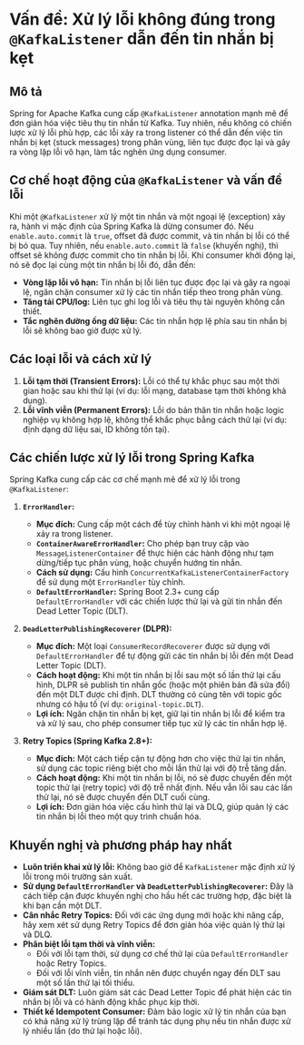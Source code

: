 # Vấn đề: Xử lý lỗi không đúng trong `@KafkaListener` dẫn đến tin nhắn bị kẹt

## Mô tả
Spring for Apache Kafka cung cấp `@KafkaListener` annotation mạnh mẽ để đơn giản hóa việc tiêu thụ tin nhắn từ Kafka. Tuy nhiên, nếu không có chiến lược xử lý lỗi phù hợp, các lỗi xảy ra trong listener có thể dẫn đến việc tin nhắn bị kẹt (stuck messages) trong phân vùng, liên tục được đọc lại và gây ra vòng lặp lỗi vô hạn, làm tắc nghẽn ứng dụng consumer.

## Cơ chế hoạt động của `@KafkaListener` và vấn đề lỗi
Khi một `@KafkaListener` xử lý một tin nhắn và một ngoại lệ (exception) xảy ra, hành vi mặc định của Spring Kafka là dừng consumer đó. Nếu `enable.auto.commit` là `true`, offset đã được commit, và tin nhắn bị lỗi có thể bị bỏ qua. Tuy nhiên, nếu `enable.auto.commit` là `false` (khuyến nghị), thì offset sẽ không được commit cho tin nhắn bị lỗi. Khi consumer khởi động lại, nó sẽ đọc lại cùng một tin nhắn bị lỗi đó, dẫn đến:
*   **Vòng lặp lỗi vô hạn:** Tin nhắn bị lỗi liên tục được đọc lại và gây ra ngoại lệ, ngăn chặn consumer xử lý các tin nhắn tiếp theo trong phân vùng.
*   **Tăng tải CPU/log:** Liên tục ghi log lỗi và tiêu thụ tài nguyên không cần thiết.
*   **Tắc nghẽn đường ống dữ liệu:** Các tin nhắn hợp lệ phía sau tin nhắn bị lỗi sẽ không bao giờ được xử lý.

## Các loại lỗi và cách xử lý
1.  **Lỗi tạm thời (Transient Errors):** Lỗi có thể tự khắc phục sau một thời gian hoặc sau khi thử lại (ví dụ: lỗi mạng, database tạm thời không khả dụng).
2.  **Lỗi vĩnh viễn (Permanent Errors):** Lỗi do bản thân tin nhắn hoặc logic nghiệp vụ không hợp lệ, không thể khắc phục bằng cách thử lại (ví dụ: định dạng dữ liệu sai, ID không tồn tại).

## Các chiến lược xử lý lỗi trong Spring Kafka
Spring Kafka cung cấp các cơ chế mạnh mẽ để xử lý lỗi trong `@KafkaListener`:

1.  **`ErrorHandler`:**
    *   **Mục đích:** Cung cấp một cách để tùy chỉnh hành vi khi một ngoại lệ xảy ra trong listener.
    *   **`ContainerAwareErrorHandler`:** Cho phép bạn truy cập vào `MessageListenerContainer` để thực hiện các hành động như tạm dừng/tiếp tục phân vùng, hoặc chuyển hướng tin nhắn.
    *   **Cách sử dụng:** Cấu hình `ConcurrentKafkaListenerContainerFactory` để sử dụng một `ErrorHandler` tùy chỉnh.
    *   **`DefaultErrorHandler`:** Spring Boot 2.3+ cung cấp `DefaultErrorHandler` với các chiến lược thử lại và gửi tin nhắn đến Dead Letter Topic (DLT).

2.  **`DeadLetterPublishingRecoverer` (DLPR):**
    *   **Mục đích:** Một loại `ConsumerRecordRecoverer` được sử dụng với `DefaultErrorHandler` để tự động gửi các tin nhắn bị lỗi đến một Dead Letter Topic (DLT).
    *   **Cách hoạt động:** Khi một tin nhắn bị lỗi sau một số lần thử lại cấu hình, DLPR sẽ publish tin nhắn gốc (hoặc một phiên bản đã sửa đổi) đến một DLT được chỉ định. DLT thường có cùng tên với topic gốc nhưng có hậu tố (ví dụ: `original-topic.DLT`).
    *   **Lợi ích:** Ngăn chặn tin nhắn bị kẹt, giữ lại tin nhắn bị lỗi để kiểm tra và xử lý sau, cho phép consumer tiếp tục xử lý các tin nhắn hợp lệ.

3.  **Retry Topics (Spring Kafka 2.8+):**
    *   **Mục đích:** Một cách tiếp cận tự động hơn cho việc thử lại tin nhắn, sử dụng các topic riêng biệt cho mỗi lần thử lại với độ trễ tăng dần.
    *   **Cách hoạt động:** Khi một tin nhắn bị lỗi, nó sẽ được chuyển đến một topic thử lại (retry topic) với độ trễ nhất định. Nếu vẫn lỗi sau các lần thử lại, nó sẽ được chuyển đến DLT cuối cùng.
    *   **Lợi ích:** Đơn giản hóa việc cấu hình thử lại và DLQ, giúp quản lý các tin nhắn bị lỗi theo một quy trình chuẩn hóa.

## Khuyến nghị và phương pháp hay nhất
*   **Luôn triển khai xử lý lỗi:** Không bao giờ để `KafkaListener` mặc định xử lý lỗi trong môi trường sản xuất.
*   **Sử dụng `DefaultErrorHandler` và `DeadLetterPublishingRecoverer`:** Đây là cách tiếp cận được khuyến nghị cho hầu hết các trường hợp, đặc biệt là khi bạn cần một DLT.
*   **Cân nhắc Retry Topics:** Đối với các ứng dụng mới hoặc khi nâng cấp, hãy xem xét sử dụng Retry Topics để đơn giản hóa việc quản lý thử lại và DLQ.
*   **Phân biệt lỗi tạm thời và vĩnh viễn:**
    *   Đối với lỗi tạm thời, sử dụng cơ chế thử lại của `DefaultErrorHandler` hoặc Retry Topics.
    *   Đối với lỗi vĩnh viễn, tin nhắn nên được chuyển ngay đến DLT sau một số lần thử lại tối thiểu.
*   **Giám sát DLT:** Luôn giám sát các Dead Letter Topic để phát hiện các tin nhắn bị lỗi và có hành động khắc phục kịp thời.
*   **Thiết kế Idempotent Consumer:** Đảm bảo logic xử lý tin nhắn của bạn có khả năng xử lý trùng lặp để tránh tác dụng phụ nếu tin nhắn được xử lý nhiều lần (do thử lại hoặc lỗi).